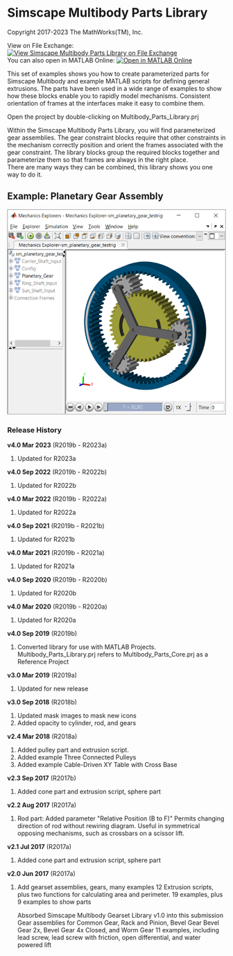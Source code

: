 # **Simscape Multibody Parts Library**
Copyright 2017-2023 The MathWorks(TM), Inc.

View on File Exchange: [![View Simscape Multibody Parts Library on File Exchange](https://www.mathworks.com/matlabcentral/images/matlab-file-exchange.svg)](https://www.mathworks.com/matlabcentral/fileexchange/36536-simscape-multibody-parts-library)  
You can also open in MATLAB Online: [![Open in MATLAB Online](https://www.mathworks.com/images/responsive/global/open-in-matlab-online.svg)](https://matlab.mathworks.com/open/github/v1?repo=mathworks/Simscape-Multibody-Parts-Library&project=Multibody_Parts_Library.prj)

This set of examples shows you how to create parameterized parts for Simscape Multibody
and example MATLAB scripts for defining general extrusions.  The parts have been used in a 
wide range of examples to show how these blocks enable you to rapidly model mechanisms.
Consistent orientation of frames at the interfaces make it easy to combine them.

Open the project by double-clicking on Multibody_Parts_Library.prj

Within the Simscape Multibody Parts Library, you will find parameterized gear assemblies.
The gear constraint blocks require that other constraints in the mechanism correctly position 
and orient the frames associated with the gear constraint.  The library blocks group
the required blocks together and parameterize them so that frames are always in the right place.  
There are many ways they can be combined, this library shows you one way to do it.

## **Example: Planetary Gear Assembly**
![](Examples/Gears/Simple/html/html/sm_planetary_gear_testrig_mechanics_explorer_IMAGE.png)

### **Release History** 
**v4.0 Mar 2023** (R2019b - R2023a)
1. Updated for R2023a

**v4.0 Sep 2022** (R2019b - R2022b)
1. Updated for R2022b

**v4.0 Mar 2022** (R2019b - R2022a)
1. Updated for R2022a

**v4.0 Sep 2021** (R2019b - R2021b)
1. Updated for R2021b

**v4.0 Mar 2021** (R2019b - R2021a)
1. Updated for R2021a

**v4.0 Sep 2020** (R2019b - R2020b)
1. Updated for R2020b

**v4.0 Mar 2020** (R2019b - R2020a)
1. Updated for R2020a

**v4.0 Sep 2019** (R2019b)
1. Converted library for use with MATLAB Projects.
   Multibody_Parts_Library.prj refers to 
   Multibody_Parts_Core.prj as a Reference Project

**v3.0 Mar 2019** (R2019a)	
1. Updated for new release

**v3.0 Sep 2018** (R2018b)	
1. Updated mask images to mask new icons
2. Added opacity to cylinder, rod, and gears

**v2.4 Mar 2018** (R2018a)
1. Added pulley part and extrusion script.
2. Added example Three Connected Pulleys
3. Added example Cable-Driven XY Table with Cross Base

**v2.3 Sep 2017** (R2017b)
1. Added cone part and extrusion script, sphere part

**v2.2 	Aug 2017**  (R2017a)
1. Rod part: Added parameter "Relative Position (B to F)"
   Permits changing direction of rod without rewiring diagram.
   Useful in symmetrical opposing mechanisms, such as crossbars
   on a scissor lift.

**v2.1 Jul 2017** (R2017a)
1. Added cone part and extrusion script, sphere part

**v2.0 Jun 2017** (R2017a)
1. Add gearset assemblies, gears, many examples
   12 Extrusion scripts, plus two functions for calculating area and perimeter.
   19 examples, plus 9 examples to show parts

   Absorbed Simscape Multibody Gearset Library v1.0 into this submission
   Gear assemblies for Common Gear, Rack and Pinion, Bevel Gear
   Bevel Gear 2x, Bevel Gear 4x Closed, and Worm Gear
   11 examples, including lead screw, lead screw with
   friction, open differential, and water powered lift
